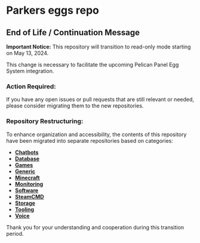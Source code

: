 # Parkers eggs repo

## End of Life / Continuation Message

**Important Notice:** This repository will transition to read-only mode starting on May 13, 2024.

This change is necessary to facilitate the upcoming Pelican Panel Egg System integration.

### Action Required:

If you have any open issues or pull requests that are still relevant or needed, please consider migrating them to the new repositories.

### Repository Restructuring:

To enhance organization and accessibility, the contents of this repository have been migrated into separate repositories based on categories:

- **[Chatbots](https://github.com/pelican-eggs/chatbots)**
- **[Database](https://github.com/pelican-eggs/database)**
- **[Games](https://github.com/pelican-eggs/games)**
- **[Generic](https://github.com/pelican-eggs/generic)**
- **[Minecraft](https://github.com/pelican-eggs/minecraft)**
- **[Monitoring](https://github.com/pelican-eggs/monitoring)**
- **[Software](https://github.com/pelican-eggs/software)**
- **[SteamCMD](https://github.com/pelican-eggs/steamcmd)**
- **[Storage](https://github.com/pelican-eggs/storage)**
- **[Tooling](https://github.com/pelican-eggs/tooling)**
- **[Voice](https://github.com/pelican-eggs/voice)**

Thank you for your understanding and cooperation during this transition period.
